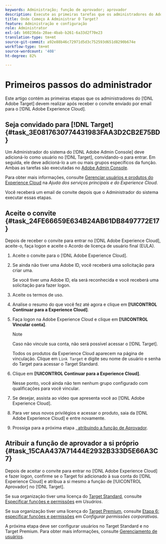 ```yaml
---
keywords: Administração; função de aprovador; aprovador
description: Execute as primeiras tarefas que os administradores do Adobe [!DNL Target] devem realizar após receber o convite enviado por email para a Adobe Experience Cloud.
title: Onde Começo A Administrar O Target?
feature: Administração e configuração
role: Administrator
exl-id: b60236da-20ae-4bab-b261-6a33d2f70e23
translation-type: tm+mt
source-git-commit: a92e88b46c72971d5d3c752593d651d8290b674e
workflow-type: tm+mt
source-wordcount: '408'
ht-degree: 82%

---
```


# Primeiros passos do administrador

Este artigo contém as primeiras etapas que os administradores do [!DNL Adobe Target] devem realizar após receber o convite enviado por email para o [!DNL Adobe Experience Cloud].

## Seja convidado para [!DNL Target] {#task_3E0817630774431983FAA3D2CB2E75BD}

Um Administrador do sistema do [!DNL Adobe Admin Console] deve adicioná-lo como usuário no [!DNL Target], convidando-o para entrar. Em seguida, ele deve adicioná-lo a um ou mais grupos específicos da função. Ambas as tarefas são executadas no [Adobe Admin Console](https://adminconsole.adobe.com).

Para obter mais informações, consulte [Gerenciar usuários e produtos do Experience Cloud](https://experienceleague.adobe.com/docs/core-services/interface/manage-users-and-products/admin-getting-started.html) na *Ajuda dos serviços principais e do Experience Cloud*.

Você receberá um email de convite depois que o Administrador do sistema executar essas etapas.

## Aceite o convite {#task_24FE66659E634B24AB61DB8497772E17}

Depois de receber o convite para entrar no [!DNL Adobe Experience Cloud], aceite-o, faça logon e aceite o Acordo de licença de usuário final (EULA).

1. Aceite o convite para o [!DNL Adobe Experience Cloud].
1. Se ainda não tiver uma Adobe ID, você receberá uma solicitação para criar uma.

   Se você tiver uma Adobe ID, ela será reconhecida e você receberá uma solicitação para fazer logon.
1. Aceite os termos de uso.
1. Analise o resumo do que você fez até agora e clique em **[!UICONTROL Continuar para a Experience Cloud]**.
1. Faça logon na Adobe Experience Cloud e clique em **[!UICONTROL Vincular conta]**.

   >[!NOTE]
   >
   >Caso não vincule sua conta, não será possível acessar o [!DNL Target].

   Todos os produtos da Experience Cloud aparecem na página de vinculação. Clique em `Link Target` e digite seu nome de usuário e senha do Target para acessar o Target Standard.
1. Clique em **[!UICONTROL Continuar para a Experience Cloud]**.

   Nesse ponto, você ainda não tem nenhum grupo configurado com qualificações para você vincular.
1. Se desejar, assista ao vídeo que apresenta você ao [!DNL Adobe Experience Cloud].
1. Para ver seus novos privilégios e acessar o produto, saia da [!DNL Adobe Experience Cloud] e entre novamente.
1. Prossiga para a próxima etapa [, atribuindo a função de Aprovador](/help/administrating-target/start-target.md#task_15CAA437A71444E2932B333D5E66A3C7).

## Atribuir a função de aprovador a si próprio {#task_15CAA437A71444E2932B333D5E66A3C7}

Depois de aceitar o convite para entrar no [!DNL Adobe Experience Cloud] e fazer logon, confirme se o Target foi adicionado à sua conta do [!DNL Experience Cloud] e atribua a si mesmo a função de [!UICONTROL Aprovador] no [!DNL Target].

Se sua organização tiver uma licença do [Target Standard](/help/c-intro/intro.md#section_ACD5EFF17AAB4E979CBEFA0145CCD905), consulte [Especificar funções e permissões](/help/administrating-target/c-user-management/c-user-management/user-management.md#roles-permissions) em *Usuários*.

Se sua organização tiver uma licença do [Target Premium](/help/c-intro/intro.md#premium), consulte [Etapa 6: especificar funções e permissões](/help/administrating-target/c-user-management/property-channel/properties-overview.md#section_8C425E43E5DD4111BBFC734A2B7ABC80) em *Configurar permissões corporativas*.

A próxima etapa deve ser configurar usuários no Target Standard e no Target Premium. Para obter mais informações, consulte [Gerenciamento de usuários](/help/administrating-target/c-user-management/user-management.md).
